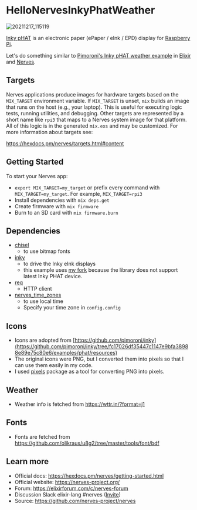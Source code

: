 # HelloNervesInkyPhatWeather

![20211217_115119](https://user-images.githubusercontent.com/7563926/146623097-445833c7-a37a-44f1-a893-3a83a6337328.jpg)

[Inky pHAT](https://shop.pimoroni.com/products/inky-phat) is an electronic paper (ePaper / eInk / EPD) display for [Raspberry Pi](https://www.raspberrypi.org/).

Let's do something similar to [Pimoroni's Inky pHAT weather example](https://learn.pimoroni.com/article/getting-started-with-inky-phat#weather-example) in [Elixir](https://elixir-lang.org/) and [Nerves](https://hexdocs.pm/nerves/getting-started.html).

## Targets

Nerves applications produce images for hardware targets based on the
`MIX_TARGET` environment variable. If `MIX_TARGET` is unset, `mix` builds an
image that runs on the host (e.g., your laptop). This is useful for executing
logic tests, running utilities, and debugging. Other targets are represented by
a short name like `rpi3` that maps to a Nerves system image for that platform.
All of this logic is in the generated `mix.exs` and may be customized. For more
information about targets see:

https://hexdocs.pm/nerves/targets.html#content

## Getting Started

To start your Nerves app:
  * `export MIX_TARGET=my_target` or prefix every command with
    `MIX_TARGET=my_target`. For example, `MIX_TARGET=rpi3`
  * Install dependencies with `mix deps.get`
  * Create firmware with `mix firmware`
  * Burn to an SD card with `mix firmware.burn`

## Dependencies

- [chisel](https://hex.pm/packages/chisel)
  - to use bitmap fonts
- [inky](https://hex.pm/packages/inky)
  - to drive the Inky eInk displays
  - this example uses [my fork](https://github.com/mnishiguchi/inky/tree/mnishiguchi/ssd1608) because the library does not support latest Inky PHAT device.
- [req](https://hex.pm/packages/req)
  - HTTP client
- [nerves_time_zones](https://hex.pm/packages/nerves_time_zones)
  - to use local time
  - Specify your time zone in `config.config`

## Icons

- Icons are adopted from [https://github.com/pimoroni/inky](https://github.com/pimoroni/inky/tree/fc17026df35447c1147e9bfa38988e89e75c80e6/examples/phat/resources)
- The original icons were PNG, but I converted them into pixels so that I can use them easily in my code.
- I used [pixels](https://hex.pm/packages/pixels) package as a tool for converting PNG into pixels.
## Weather

- Weather info is fetched from https://wttr.in/?format=j1

## Fonts

- Fonts are fetched from https://github.com/olikraus/u8g2/tree/master/tools/font/bdf

## Learn more

  * Official docs: https://hexdocs.pm/nerves/getting-started.html
  * Official website: https://nerves-project.org/
  * Forum: https://elixirforum.com/c/nerves-forum
  * Discussion Slack elixir-lang #nerves ([Invite](https://elixir-slackin.herokuapp.com/))
  * Source: https://github.com/nerves-project/nerves
